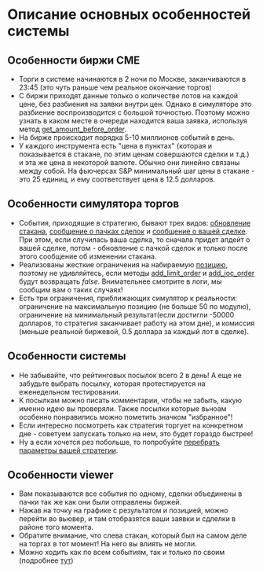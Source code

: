 # Описание основных особенностей системы

## Особенности биржи CME
- Торги в системе начинаются в 2 ночи по Москве, заканчиваются в 23:45 (это чуть раньше чем реальное окончание торгов)
- С биржи приходят данные только о количестве лотов на каждой цене, без разбиения на заявки внутри цен. Однако в симуляторе это разбиение воспроизводится с большой точностью. Поэтому можно узнать в каком месте в очереди находится ваша заявка, используя метод [get_amount_before_order](api/ParticipantStrategy.md#get_amount_before_order).
- На бирже происходит порядка 5-10 миллионов событий в день. 
- У каждого инструмента есть "цена в пунктах" (которая и показывается в стакане, по этим ценам совершаются сделки и т.д.) и эта же цена в некоторой валюте. Обычно они линейно связаны между собой. На фьючерсах S&P минимальный шаг цены в стакане - это 25 единиц, и ему соответствует цена в 12.5 долларов. 

## Особенности симулятора торгов
- События, приходящие в стратегию, бывают трех видов:  [обновление стакана](api/ParticipantStrategy.md#trading_book_update), [сообщение о пачках сделок](api/ParticipantStrategy.md#trading_deals_update) и [сообщение о вашей сделке](api/ParticipantStrategy.md#execution_report_update). При этом, если случилась ваша сделка, то сначала придет апдейт о вашей сделке, потом - обновление с пачкой сделок и только после этого сообщение об изменении стакана. 
- Реализованы жесткие ограничения на набираемую [позицию](api/ContestBookInfo.md#total_amount), поэтому не удивляйтесь, если методы [add_limit_order](api/ParticipantStrategy.md#add_limit_order) и [add_ioc_order](api/ParticipantStrategy.md#add_ioc_order) будут возвращать *false*. Внимательнее смотрите в логи, мы сообщим вам о таких случаях!
- Есть три ограничения, приближающих симулятор к реальности: ограничение на максимальную позицию (не больше 50 по модулю), ограничение на минимальный результат(если достигли -50000 долларов, то стратегия заканчивает работу на этом дне), и комиссия (меньше реальной биржевой, 0.5 доллара за каждый лот в сделке).

## Особенности системы
- Не забывайте, что рейтинговых посылок всего 2 в день! А еще не забудьте выбрать посылку, которая протестируется на еженедельном тестировании.
- К посылкам можно писать комментарии, чтобы не забыть, какую именно идею вы проверяли. Также посылки которые вьноам особенно понравились можно пометить значком "избранное"!
- Если интересно посмотреть как стратегия торгует на конкретном дне - советуем запускать только на нем, это будет гораздо быстрее!
- Ну а если хочется рез побольше, то попробуйте [перебрать параметры вашей стратегии](interface/params.md).

## Особенности viewer
- Вам показываются все события по одному, сделки объединены в пачки так же как они были отправлены биржей.
- Нажав на точку на графике с результатом и позицией, можно перейти во вьювер, и там отобразятся ваши заявки и сдлелки в районе того момента.
- Обратите внимание, что слева стакан, который был на самом деле на торгах в тот момент! На него вы влиять не могли.
- Можно ходить как по всем событиям, так и только по своим (подробнее [тут](interface/analysis/viewer.md))


